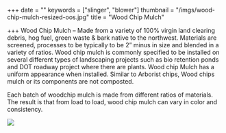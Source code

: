+++
date = ""
keywords = ["slinger", "blower"]
thumbnail = "/imgs/wood-chip-mulch-resized-oos.jpg"
title = "Wood Chip Mulch"

+++
Wood Chip Mulch – Made from a variety of 100% virgin land clearing debris, hog fuel, green waste & bark native to the northwest. Materials are screened, processes to be typically to be 2” minus in size and blended in a variety of ratios. Wood chip mulch is commonly specified to be installed on several different types of landscaping projects such as bio retention ponds and DOT roadway project where there are plants. Wood chip Mulch has a uniform appearance when installed. Similar to Arborist chips, Wood chips mulch or its components are not composted.

Each batch of woodchip mulch is made from different ratios of materials. The result is that from load to load, wood chip mulch can vary in color and consistency. 

![](/imgs/wood-chip-mulch-resized.jpg)